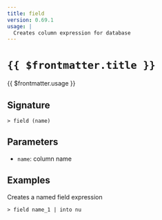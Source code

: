 ```yaml
---
title: field
version: 0.69.1
usage: |
  Creates column expression for database
---
```


# <code>{{ $frontmatter.title }}</code>

<div style='white-space: pre-wrap;'>{{ $frontmatter.usage }}</div>

## Signature

```> field (name)```

## Parameters

 -  `name`: column name

## Examples

Creates a named field expression
```shell
> field name_1 | into nu
```
